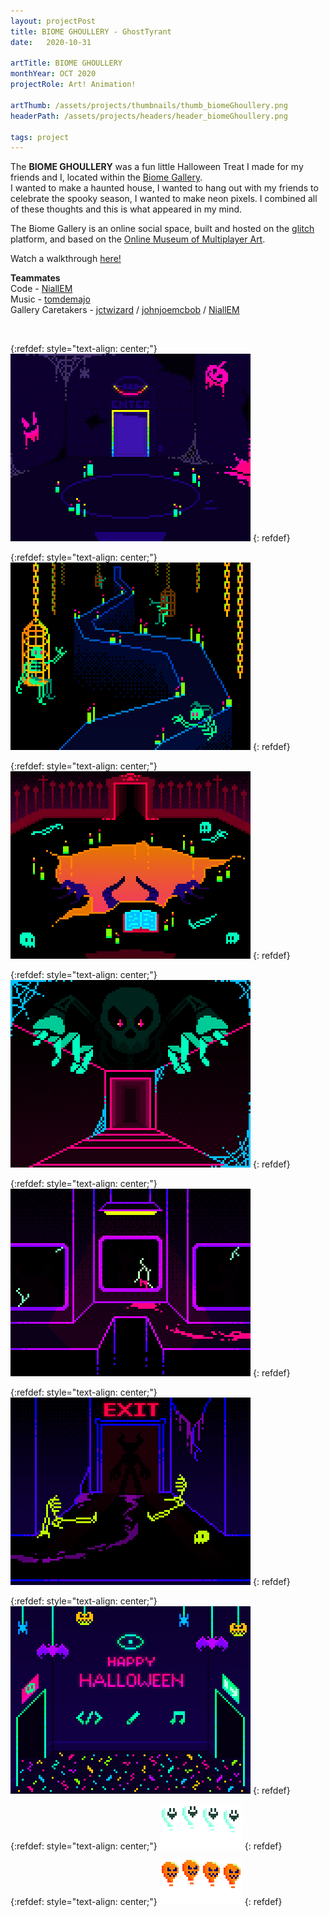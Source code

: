 ```yaml
---
layout: projectPost
title: BIOME GHOULLERY - GhostTyrant
date:   2020-10-31

artTitle: BIOME GHOULLERY
monthYear: OCT 2020
projectRole: Art! Animation!

artThumb: /assets/projects/thumbnails/thumb_biomeGhoullery.png
headerPath: /assets/projects/headers/header_biomeGhoullery.png

tags: project
---
```


The <b>BIOME GHOULLERY</b> was a fun little Halloween Treat I made for my friends and I, located within the [Biome Gallery](https://biome-gallery.glitch.me). 
<br>I wanted to make a haunted house, I wanted to hang out with my friends to celebrate the spooky season, I wanted to make neon pixels. I combined all of these thoughts and this is what appeared in my mind.

The Biome Gallery is an online social space, built and hosted on the [glitch](https://glitch.com/) platform, and based on the [Online Museum of Multiplayer Art](https://likelike.glitch.me/?room=likelikeOutside).

Watch a walkthrough [here!](https://www.youtube.com/watch?v=Ybysrx3o-sI)

<b>Teammates</b>
<br>Code - [NiallEM](https://twitter.com/NiallEM/)
<br>Music - [tomdemajo](https://twitter.com/tomdemajo/)
<br>Gallery Caretakers - [jctwizard](https://twitter.com/jctwizard/) / [johnjoemcbob](https://twitter.com/johnjoemcbob) / [NiallEM](https://twitter.com/NiallEM/)

<br>

{:refdef: style="text-align: center;"}
![one](/assets/projects/ghoullery_0.gif)
{: refdef}

{:refdef: style="text-align: center;"}
![two](/assets/projects/ghoullery_1.gif)
{: refdef}

{:refdef: style="text-align: center;"}
![three](/assets/projects/ghoullery_2.gif)
{: refdef}

{:refdef: style="text-align: center;"}
![four](/assets/projects/ghoullery_3.gif)
{: refdef}

{:refdef: style="text-align: center;"}
![five](/assets/projects/ghoullery_4.gif)
{: refdef}

{:refdef: style="text-align: center;"}
![six](/assets/projects/ghoullery_5.gif)
{: refdef}

{:refdef: style="text-align: center;"}
![seven](/assets/projects/ghoullery_6.gif)
{: refdef}

{:refdef: style="text-align: center;"}
![eight](/assets/projects/ghoullery_7.png)
{: refdef}

{:refdef: style="text-align: center;"}
![nine](/assets/projects/ghoullery_8.png)
{: refdef}